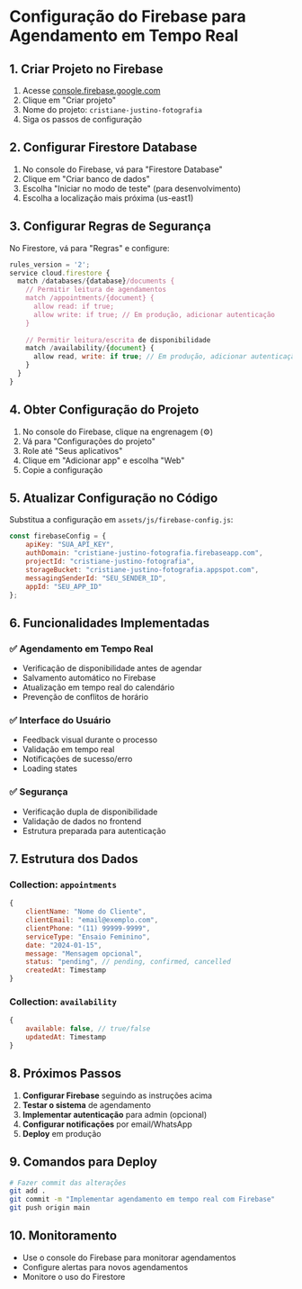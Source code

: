 # Configuração do Firebase para Agendamento em Tempo Real

## 1. Criar Projeto no Firebase

1. Acesse [console.firebase.google.com](https://console.firebase.google.com)
2. Clique em "Criar projeto"
3. Nome do projeto: `cristiane-justino-fotografia`
4. Siga os passos de configuração

## 2. Configurar Firestore Database

1. No console do Firebase, vá para "Firestore Database"
2. Clique em "Criar banco de dados"
3. Escolha "Iniciar no modo de teste" (para desenvolvimento)
4. Escolha a localização mais próxima (us-east1)

## 3. Configurar Regras de Segurança

No Firestore, vá para "Regras" e configure:

```javascript
rules_version = '2';
service cloud.firestore {
  match /databases/{database}/documents {
    // Permitir leitura de agendamentos
    match /appointments/{document} {
      allow read: if true;
      allow write: if true; // Em produção, adicionar autenticação
    }
    
    // Permitir leitura/escrita de disponibilidade
    match /availability/{document} {
      allow read, write: if true; // Em produção, adicionar autenticação
    }
  }
}
```

## 4. Obter Configuração do Projeto

1. No console do Firebase, clique na engrenagem (⚙️)
2. Vá para "Configurações do projeto"
3. Role até "Seus aplicativos"
4. Clique em "Adicionar app" e escolha "Web"
5. Copie a configuração

## 5. Atualizar Configuração no Código

Substitua a configuração em `assets/js/firebase-config.js`:

```javascript
const firebaseConfig = {
    apiKey: "SUA_API_KEY",
    authDomain: "cristiane-justino-fotografia.firebaseapp.com",
    projectId: "cristiane-justino-fotografia",
    storageBucket: "cristiane-justino-fotografia.appspot.com",
    messagingSenderId: "SEU_SENDER_ID",
    appId: "SEU_APP_ID"
};
```

## 6. Funcionalidades Implementadas

### ✅ Agendamento em Tempo Real
- Verificação de disponibilidade antes de agendar
- Salvamento automático no Firebase
- Atualização em tempo real do calendário
- Prevenção de conflitos de horário

### ✅ Interface do Usuário
- Feedback visual durante o processo
- Validação em tempo real
- Notificações de sucesso/erro
- Loading states

### ✅ Segurança
- Verificação dupla de disponibilidade
- Validação de dados no frontend
- Estrutura preparada para autenticação

## 7. Estrutura dos Dados

### Collection: `appointments`
```javascript
{
    clientName: "Nome do Cliente",
    clientEmail: "email@exemplo.com",
    clientPhone: "(11) 99999-9999",
    serviceType: "Ensaio Feminino",
    date: "2024-01-15",
    message: "Mensagem opcional",
    status: "pending", // pending, confirmed, cancelled
    createdAt: Timestamp
}
```

### Collection: `availability`
```javascript
{
    available: false, // true/false
    updatedAt: Timestamp
}
```

## 8. Próximos Passos

1. **Configurar Firebase** seguindo as instruções acima
2. **Testar o sistema** de agendamento
3. **Implementar autenticação** para admin (opcional)
4. **Configurar notificações** por email/WhatsApp
5. **Deploy** em produção

## 9. Comandos para Deploy

```bash
# Fazer commit das alterações
git add .
git commit -m "Implementar agendamento em tempo real com Firebase"
git push origin main
```

## 10. Monitoramento

- Use o console do Firebase para monitorar agendamentos
- Configure alertas para novos agendamentos
- Monitore o uso do Firestore 